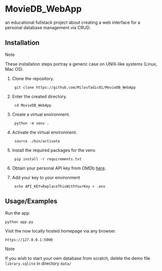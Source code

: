 # MovieDB_WebApp
an educational fullstack project about creating a web interface for a personal database management via CRUD.

## Installation

> [!NOTE]
> These installation steps portray a generic case on UNIX-like systems (Linux, Mac OS).

1. Clone the repository.

        git clone https://github.com/MilosTadic01/MovieDB_WebApp

2. Enter the created directory.

        cd MovieDB_WebApp

3. Create a virtual environment.

        python -m venv .

4. Activate the virtual environment.

        source ./bin/activate

5. Install the required packages for the venv.

        pip install -r requirements.txt

6. Obtain your personal API key from OMDb [here](https://www.omdbapi.com/apikey.aspx).

7. Add your key to your environment

        echo API_KEY=ReplaceThisWithYourKey > .env

## Usage/Examples

Run the app.
```bash
python app.py
```

Visit the now locally hosted homepage via any browser.
```
https://127.0.0.1:5000
```

> [!NOTE]
> If you wish to start your own database from scratch, delete the demo file `library.sqlite` in directory `data/`
